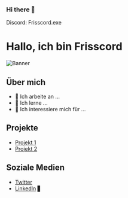 ### Hi there 👋
Discord: Frisscord.exe

<!--
**Frisscord/Frisscord** is a ✨ _special_ ✨ repository because its `README.md` (this file) appears on your GitHub profile.

Here are some ideas to get you started:

- 🔭 I’m currently working on Gamesucht Bot
- 🌱 I’m currently learning Python and learning general programming skills
- 👯 I’m looking to collaborate on ...
- 🤔 I’m looking for help with ...
- 💬 Ask me about ...
- 📫 How to reach me: Discord: Frisscord.exe
- 😄 Pronouns: ...
- ⚡ Fun fact: ...
-->


# Hallo, ich bin Frisscord

![Banner](https://example.com/banner.png)

## Über mich
- 🔭 Ich arbeite an ...
- 🌱 Ich lerne ...
- 🚀 Ich interessiere mich für ...

## Projekte
- [Projekt 1](https://github.com/Frisscord/projekt1)
- [Projekt 2](https://github.com/Frisscord/projekt2)

## Soziale Medien
- [Twitter](https://twitter.com/Frisscord)
- [LinkedIn](https://linkedin.com/in/Frisscord)
▋
